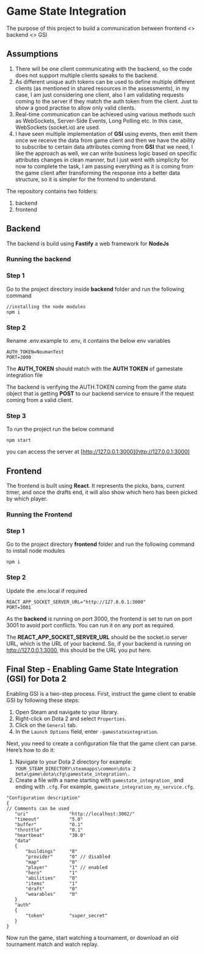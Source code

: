 # Game State Integration
The purpose of this project to build a communication between frontend <> backend <> GSI

## Assumptions

1. There will be one client communicating with the backend, so the code does not support multiple clients speaks to the backend.
2. As different unique auth tokens can be used to define multiple different clients (as mentioned in shared resources in the assessments), in my case, I am just considering one client, also I am validating requests coming to the server if they match the auth token from the client. Just to show a good practise to allow only valid clients.
3. Real-time communication can be achieved using various methods such as WebSockets, Server-Side Events, Long Polling etc. In this case, WebSockets (socket.io) are used.
4. I have seen multiple implementation of **GSI** using events, then emit them once we receive the data from game client and then we have the ability to subscribe to certain data attributes coming from **GSI** that we need, I like the approach as well, we can write business logic based on specific attributes changes in clean manner, but I just went with simplicity for now to complete the task, I am passing everything as it is coming from the game client after transforming the response into a better data structure, so it is simpler for the frontend to understand.

The repository contains two folders:
1. backend
2. frontend

## Backend

The backend is build using **Fastify** a web framework for **NodeJs**

### Running the backend

### Step 1

Go to the project directory inside **backend** folder and run the following command

```
//installing the node modules
npm i
```
### Step 2

Rename .env.example to .env, it contains the below env variables

```
AUTH_TOKEN=NoumanTest
PORT=3000
```

The **AUTH_TOKEN** should match with the **AUTH TOKEN** of gamestate integration file

The backend is verifying the AUTH.TOKEN coming from the game stats object 
that is getting **POST** to our backend service
to ensure if the request coming from a valid client.

### Step 3

To run the project run the below command
```
npm start
```

you can access the server at [http://127.0.0.1:3000](http://127.0.0.1:3000)

## Frontend

The frontend is built using **React**. It represents the picks, bans, current timer, and once the drafts end, it will also show which hero has been picked by which player.

### Running the Frontend

### Step 1
Go to the project directory **frontend** folder and run the following command to install node modules
```
npm i
```

### Step 2

Update the .env.local if required

```
REACT_APP_SOCKET_SERVER_URL="http://127.0.0.1:3000"
PORT=3001
```

As the **backend** is running on port 3000, the frontend is set to run on port 3001 to avoid port conflicts. You can run it on any port as required.

The **REACT_APP_SOCKET_SERVER_URL** should be the socket.io server URL, which is the URL of your backend. So, if your backend is running on http://127.0.0.1:3000, this should be the URL you put here.

## Final Step - Enabling Game State Integration (GSI) for Dota 2

Enabling GSI is a two-step process. First, instruct the game client to enable GSI by following these steps:

1. Open Steam and navigate to your library.
2. Right-click on Dota 2 and select `Properties`.
3. Click on the `General` tab.
4. In the `Launch Options` field, enter `-gamestateintegration`.

Next, you need to create a configuration file that the game client can parse. Here’s how to do it:

1. Navigate to your Dota 2 directory for example: `YOUR_STEAM_DIRECTORY\steamapps\common\dota 2 beta\game\dota\cfg\gamestate_integration\.`
2. Create a file with a name starting with `gamestate_integration_` and ending with `.cfg`. For example, `gamestate_integration_my_service.cfg`.

```
"Configuration description"
{
// Comments can be used
   "uri"               "http://localhost:3002/"
   "timeout"           "5.0"
   "buffer"            "0.1"
   "throttle"          "0.1"
   "heartbeat"         "30.0"
   "data"
   {
       "buildings"     "0"
       "provider"      "0" // disabled
       "map"           "0"
       "player"        "1" // enabled
       "hero"          "1"
       "abilities"     "0"
       "items"         "1"
       "draft"         "0"
       "wearables"     "0"
   }
   "auth"
   {
       "token"         "super_secret"
   }
}
```

Now run the game, start watching a tournament, or download an old tournament match and watch replay.


